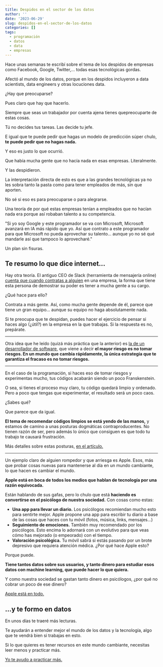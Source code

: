 ```yaml
---
title: Despidos en el sector de los datos
author: ''
date: '2023-06-29'
slug: despidos-en-el-sector-de-los-datos
categories: []
tags:
  - programación
  - datos
  - data
  - empresas
---
```


Hace unas semanas te escribí sobre el tema de los despidos de empresas como Facebook, Google, Twitter,... todas esas tecnológicas gordas.

Afectó al mundo de los datos, porque en los despidos incluyeron a data scientists, data engineers y otras locuciones data.

¿Hay que preocuparse?

Pues claro que hay que hacerlo.

Siempre que seas un trabajador por cuenta ajena tienes quepreocuparte de estas cosas.

Tú no decides tus tareas. Las decide tu jefe.

E igual que te puede pedir que hagas un modelo de predicción súper chulo, **te puede pedir que no hagas nada.**

Y eso es justo lo que ocurrió.

Que había mucha gente que no hacía nada en esas empresas. Literalmente.

Y las despidieron.

La interpretación directa de esto es que a las grandes tecnológicas ya no les sobra tanto la pasta como para tener empleados de más, sin que aporten.

No sé si eso es para preocuparse o para alegrarse.

Una teoría de por qué estas empresas tenían a empleados que no hacían nada era porque así robaban talento a su competencia.

"Si yo soy Google y este programador se va con Microsoft, Microsoft avanzará en IA más rápido que yo. Así que contrato a este programador para que Microsoft no pueda aprovechar su talento... aunque yo no sé qué mandarle así que tampoco lo aprovecharé."

Un plan sin fisuras.



## Te resumo lo que dice internet...
Hay otra teoría. El antiguo CEO de Slack (herramienta de mensajería online) [cuenta que cuando contratas a alguien](https://www.genbeta.com/a-fondo/este-ex-ceo-explica-que-hay-demasiados-empleados-empresas-contratas-a-alguien-primero-que-quiere-contratar) en una empresa, la forma que tiene esta persona de demostrar su poder es tener a mucha gente a su cargo.

¿Qué hace para ello?

Contrata a más gente. Así, como mucha gente depende de él, parece que tiene un gran equipo... aunque su equipo no haga absolutamente nada.

Si te preocupa que te despidan, puedes hacer el ejercicio de pensar si haces algo (¿útil?) en la empresa en la que trabajas. Si la respuesta es no, prepárate.

***

Otra idea que he leído (quizá más práctica que la anterior) es [la de un desarrollador de software,](https://archive.ph/qh0vP#selection-645.0-645.150) que viene a decir **el mayor riesgo es no tomar riesgos. En un mundo que cambia rápidamente, la única estrategia que te garantiza el fracaso es no tomar riesgos.**

***

En el caso de la programación, si haces eso de tomar riesgos y experimentas mucho, tus códigos acabarán siendo un poco Franskenstein.

O sea, si tienes el proceso muy claro, tu código quedará limpio y ordenado. Pero a poco que tengas que experimentar, el resultado será un poco caos.

¿Sabes qué?

Que parece que da igual.

**El tema de recomendar códigos limpios se está yendo de las manos,** y estamos de camino a unas posturas dogmáticas contraproducentes. No tienen razón de ser, pero además lo único que consiguen es que todo tu trabajo te causará frustración. 

Más detalles sobre estas posturas, [en el artículo.](https://qntm.org/clean)

***

Un ejemplo claro de alguien rompedor y que arriesga es Apple. Esos, más que probar cosas nuevas para mantenerse al día en un mundo cambiante, lo que hacen es cambiar el mundo.

**Apple está en boca de todos los medios que hablan de tecnología por una razón equivocada.**

Están hablando de sus gafas, pero lo chulo que está **haciendo es convertirse en el psicólogo de nuestra sociedad.** Con cosas como estas:

- **Una app para llevar un diario.** Los psicólogos recomiendan mucho esto para sentirte mejor. Apple propone una app para escribir tu diario a base de las cosas que haces con tu móvil (fotos, música, links, mensajes...)
- **Seguimiento de emociones.** También muy recomendado por los psicólogos. Esto encima lo adornará con un evolutivo para que veas cómo has mejorado (o empeorado) con el tiempo.
- **Valoración psicológica.** Tu móvil sabrá si estás pasando por un brote depresivo que requiera atención médica.
¿Por qué hace Apple esto?

Porque puede.

**Tiene tantos datos sobre sus usuarios, y tanto dinero para estudiar esos datos con machine learning, que puede hacer lo que quiera.**

Y como nuestra sociedad se gastan tanto dinero en psicólogos, ¿por qué no cobrar un poco de ese dinero?

[Apple está en todo.](https://every.to/chain-of-thought/the-most-important-wwdc-announcement-that-you-missed)



## ...y te formo en datos
En unos días te traeré más lecturas. 

Te ayudarán a entender mejor el mundo de los datos y la tecnología, algo que te vendrá bien si trabajas en esto.

Si lo que quieres es tener recursos en este mundo cambiante, necesitas leer menos y practicar más.

[Yo te ayudo a practicar más.](https://leonardohansa.com/de-excel-a-r)

